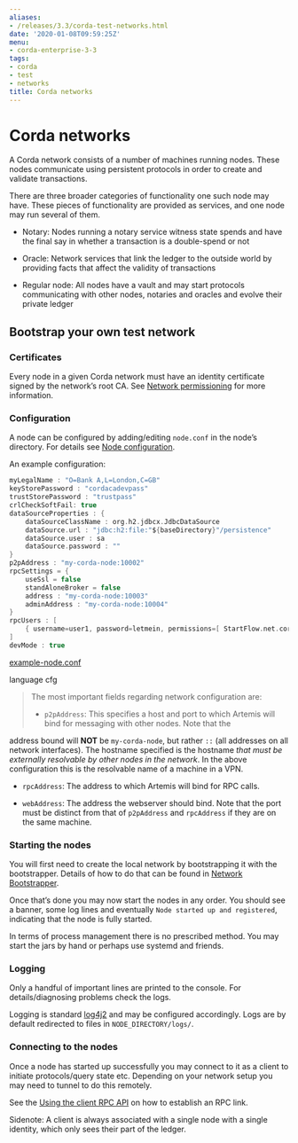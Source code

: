 ```yaml
---
aliases:
- /releases/3.3/corda-test-networks.html
date: '2020-01-08T09:59:25Z'
menu:
- corda-enterprise-3-3
tags:
- corda
- test
- networks
title: Corda networks
---
```



# Corda networks

A Corda network consists of a number of machines running nodes. These nodes communicate using persistent protocols in
            order to create and validate transactions.

There are three broader categories of functionality one such node may have. These pieces of functionality are provided
            as services, and one node may run several of them.


* Notary: Nodes running a notary service witness state spends and have the final say in whether a transaction is a
                    double-spend or not


* Oracle: Network services that link the ledger to the outside world by providing facts that affect the validity of
                    transactions


* Regular node: All nodes have a vault and may start protocols communicating with other nodes, notaries and oracles and
                    evolve their private ledger



## Bootstrap your own test network


### Certificates

Every node in a given Corda network must have an identity certificate signed by the network’s root CA. See
                    [Network permissioning](permissioning.md) for more information.


### Configuration

A node can be configured by adding/editing `node.conf` in the node’s directory. For details see [Node configuration](corda-configuration-file.md).

An example configuration:

```kotlin
myLegalName : "O=Bank A,L=London,C=GB"
keyStorePassword : "cordacadevpass"
trustStorePassword : "trustpass"
crlCheckSoftFail: true
dataSourceProperties : {
    dataSourceClassName : org.h2.jdbcx.JdbcDataSource
    dataSource.url : "jdbc:h2:file:"${baseDirectory}"/persistence"
    dataSource.user : sa
    dataSource.password : ""
}
p2pAddress : "my-corda-node:10002"
rpcSettings = {
    useSsl = false
    standAloneBroker = false
    address : "my-corda-node:10003"
    adminAddress : "my-corda-node:10004"
}
rpcUsers : [
    { username=user1, password=letmein, permissions=[ StartFlow.net.corda.protocols.CashProtocol ] }
]
devMode : true

```
[example-node.conf](https://github.com/corda/enterprise/blob/release/ent/3.3/docs/source/example-code/src/main/resources/example-node.conf)

language
cfg

> 
> The most important fields regarding network configuration are:
> 
> 
> * `p2pAddress`: This specifies a host and port to which Artemis will bind for messaging with other nodes. Note that the
> 
> 
address bound will **NOT** be `my-corda-node`, but rather `::` (all addresses on all network interfaces). The hostname specified
                                is the hostname *that must be externally resolvable by other nodes in the network*. In the above configuration this is the
                                resolvable name of a machine in a VPN.


* `rpcAddress`: The address to which Artemis will bind for RPC calls.


* `webAddress`: The address the webserver should bind. Note that the port must be distinct from that of `p2pAddress` and `rpcAddress` if they are on the same machine.



### Starting the nodes

You will first need to create the local network by bootstrapping it with the bootstrapper. Details of how to do that
                    can be found in [Network Bootstrapper](network-bootstrapper.md).

Once that’s done you may now start the nodes in any order. You should see a banner, some log lines and eventually
                    `Node started up and registered`, indicating that the node is fully started.

In terms of process management there is no prescribed method. You may start the jars by hand or perhaps use systemd and friends.


### Logging

Only a handful of important lines are printed to the console. For
                    details/diagnosing problems check the logs.

Logging is standard [log4j2](http://logging.apache.org/log4j/2.x/) and may be configured accordingly. Logs
                    are by default redirected to files in `NODE_DIRECTORY/logs/`.


### Connecting to the nodes

Once a node has started up successfully you may connect to it as a client to initiate protocols/query state etc.
                    Depending on your network setup you may need to tunnel to do this remotely.

See the [Using the client RPC API](tutorial-clientrpc-api.md) on how to establish an RPC link.

Sidenote: A client is always associated with a single node with a single identity, which only sees their part of the ledger.


